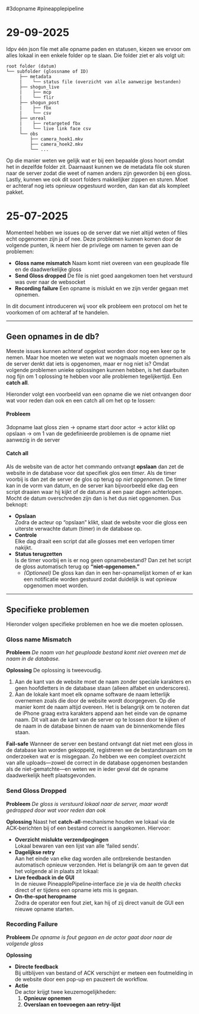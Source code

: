 #3dopname #pineapplepipeline


# 29-09-2025

Idpv één json file met alle opname paden en statusen, kiezen we ervoor om alles lokaal in een enkele folder op te slaan. Die folder ziet er als volgt uit:
```
root folder (datum)
└── subfolder (glossname of ID)
     ├── metadata
	 |    └── status file (overzicht van alle aanwezige bestanden)
     ├── shogun_live
     |    ├── mcp        
     |    └── flir   
     ├── shogun_post
     |    ├── fbx      
     |    └── csv     
     ├── unreal     
	 |    ├── retargeted fbx     
	 |    └── live link face csv
	 └── obs          
		 ├── camera_hoek1.mkv
		 ├── camera_hoek2.mkv
		 └── ...
```
Op die manier weten we gelijk wat er bij een bepaalde gloss hoort omdat het in dezelfde folder zit. Daarnaast kunnen we de metadata file ook sturen naar de server zodat die weet of namen anders zijn geworden bij een gloss. Lastly, kunnen we ook dit soort folders makkelijker zippen en sturen. Moet er achteraf nog iets opnieuw opgestuurd worden, dan kan dat als kompleet pakket.

# 25-07-2025

Momenteel hebben we issues op de server dat we niet altijd weten of files echt opgenomen zijn ja of nee. Deze problemen kunnen komen door de volgende punten, ik neem hier de privilege om namen te geven aan de problemen:
- **Gloss name mismatch**
	Naam komt niet overeen van een geuploade file en de daadwerkelijke gloss 
- **Send Gloss dropped**
	De file is niet goed aangekomen toen het verstuurd was over naar de websocket
- **Recording failure**
	Een opname is mislukt en we zijn verder gegaan met opnemen.

In dit document introduceren wij voor elk probleem een protocol om het te voorkomen of om achteraf af te handelen.

---
## Geen opnames in de db?

Meeste issues kunnen achteraf opgelost worden door nog een keer op te nemen. Maar hoe moeten we weten wat we nogmaals moeten opnemen als de server denkt dat iets is opgenomen, maar er nog niet is? Omdat volgende problemen unieke oplossingen kunnen hebben, is het daarbuiten nog fijn om 1 oplossing te hebben voor alle problemen tegelijkertijd. Een **catch all**.

Hieronder volgt een voorbeeld van een opname die we niet ontvangen door wat voor reden dan ook en een catch all om het op te lossen:

#### Probleem
3dopname laat gloss zien -> opname start door actor -> actor klikt op opslaan -> om 1 van de gedefinieerde problemen is de opname niet aanwezig in de server

#### Catch all
Als de website van de actor het commando ontvangt **opslaan** dan zet de website in de database voor dat specifiek glos een *timer*. Als de timer voorbij is dan zet de server de glos op terug op *niet opgenomen*. 
De timer kan in de vorm van datum, en de server kan bijvoorbeeld elke dag een script draaien waar hij kijkt of de datums al een paar dagen achterlopen. Mocht de datum overschreden zijn dan is het dus niet opgenomen.
Dus beknopt:
- **Opslaan**  
    Zodra de acteur op “opslaan” klikt, slaat de website voor die gloss een uiterste verwachte datum (timer) in de database op.
- **Controle**  
    Elke dag draait een script dat alle glosses met een verlopen timer nakijkt. 
- **Status terugzetten**  
    Is de timer voorbij en is er nog geen opnamebestand? Dan zet het script de gloss automatisch terug op **“niet-opgenomen.”**
	- _(Optioneel)_ De gloss kan dan in een her-opnamelijst komen of er kan een notificatie worden gestuurd zodat duidelijk is wat opnieuw opgenomen moet worden.

---
## Specifieke problemen
Hieronder volgen specifieke problemen en hoe we die moeten oplossen.
### Gloss name Mismatch
**Probleem**
*De naam van het geuploade bestand komt niet overeen met de naam in de database.*

**Oplossing**
De oplossing is tweevoudig.
1. Aan de kant van de website moet de naam zonder speciale karakters en geen hoofdletters in de database staan (alleen alfabet en underscores).
2. Aan de lokale kant moet elk opname software de naam letterlijk overnemen zoals die door de website wordt doorgegeven. Op die manier komt de naam altijd overeen.
Het is belangrijk om te noteren dat de iPhone graag extra karakters append aan het einde van de opname naam. Dit valt aan de kant van de server op te lossen door te kijken of de naam in de database binnen de naam van de binnenkomende files staan.

**Fail-safe**
Wanneer de server een bestand ontvangt dat niet met een gloss in de database kan worden gekoppeld, registreren we de bestandsnaam om te onderzoeken wat er is misgegaan. Zo hebben we een compleet overzicht van alle uploads—zowel de correct in de database opgenomen bestanden als de niet-gematchte—en weten we in ieder geval dat de opname daadwerkelijk heeft plaatsgevonden.
### Send Gloss Dropped
**Probleem**
*De gloss is verstuurd lokaal naar de server, maar wordt gedropped door wat voor reden dan ook*

**Oplossing**
Naast het **catch‑all**-mechanisme houden we lokaal via de ACK‑berichten bij of een bestand correct is aangekomen. Hiervoor:
- **Overzicht mislukte verzendpogingen**  
    Lokaal bewaren van een lijst van alle ‘failed sends’.
- **Dagelijkse retry**  
    Aan het einde van elke dag worden alle ontbrekende bestanden automatisch opnieuw verzonden.
Het is belangrijk om aan te geven dat het volgende al in plaats zit lokaal:
- **Live feedback in de GUI**  
    In de nieuwe PineapplePipeline‑interface zie je via de _health checks_ direct of er tijdens een opname iets mis is gegaan. 
- **On‑the‑spot heropname**  
    Zodra de operator een fout ziet, kan hij of zij direct vanuit de GUI een nieuwe opname starten.
### Recording Failure
**Probleem**
*De opname is fout gegaan en de actor gaat door naar de volgende gloss*

**Oplossing**
- **Directe feedback**  
    Bij uitblijven van bestand of ACK verschijnt er meteen een foutmelding in de website door een pop-up en pauzeert de workflow.
- **Actie**  
    De actor krijgt twee keuzemogelijkheden:
    1. **Opnieuw opnemen**
    2. **Overslaan en toevoegen aan retry‑lijst**
